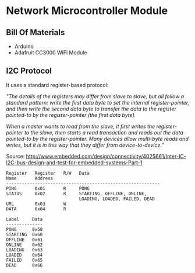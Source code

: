 Network Microcontroller Module
==============================

Bill Of Materials
-----------------

* Arduino
* Adafruit CC3000 WiFi Module


I2C Protocol
------------

It uses a standard register-based protocol:

_"The details of the registers may differ from slave to slave, but all follow a standard pattern: write the first data byte to set the internal register-pointer, and then write the second data byte to transfer the data to the register pointed-to by the register-pointer (the first data byte)._

_When a master wants to read from the slave, it first writes the register-pointer to the slave, then starts a read transaction and reads out the data pointed-to by the register-pointer. Many devices allow multi-byte reads and writes, but it is in this way that they differ from device-to-device."_

Source: http://www.embedded.com/design/connectivity/4025661/Inter-IC-I2C-bus-design-and-test-for-embedded-systems-Part-1

```
Register   Register   R/W   Data
Name       Address
-----------------------------------------------------------
PING       0x01       R     PONG
STATUS     0x02       R     STARTING, OFFLINE, ONLINE,
                            LOADING, LOADED, FAILED, DEAD
URL        0x03       W
DATA       0x04       R
```

```
Label     Data
--------------
PONG      0x50
STARTING  0x60
OFFLINE   0x61
ONLINE    0x62
LOADING   0x63
LOADED    0x64
FAILED    0x65
DEAD      0x66
```
